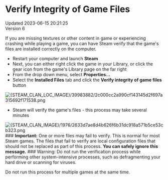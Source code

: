 # Verify Integrity of Game Files
Updated 2023-06-15 20:21:25  
Version 6  

If you are missing textures or other content in game or experiencing crashing while playing a game, you can have Steam verify that the game's files are installed correctly on the computer.  
  
* Restart your computer and launch **Steam**
* Next, you can either right click the game in your Library, or click the gear icon from the game's Library page on the far right
*  From the drop down menu, select **Properties...**
* Select the **Installed Files** tab and click the **Verify integrity of game files** button   
  
![{STEAM_CLAN_LOC_IMAGE}/39983882/2c000cc2a990cf143145d2f697a315692f171538.png]({STEAM_CLAN_LOC_IMAGE}/39983882/2c000cc2a990cf143145d2f697a315692f171538.png)
* Steam will verify the game's files - this process may take several minutes  
  
![{STEAM_CLAN_IMAGE}/1976/2633d7ae8d4b626f6b31dc918a571b5ce53cb323.png]({STEAM_CLAN_IMAGE}/1976/2633d7ae8d4b626f6b31dc918a571b5ce53cb323.png)
      ### **Important:** One or more files may fail to verify.
This is normal for most Steam games. The files that fail to verify are local configuration files that should not be replaced as part of this process. **You can safely ignore this message.**    ### Warning:
Do not run the verification process while performing other system-intensive processes, such as defragmenting your hard drive or scanning for viruses.  
  
Do not run this process for multiple games at the same time.